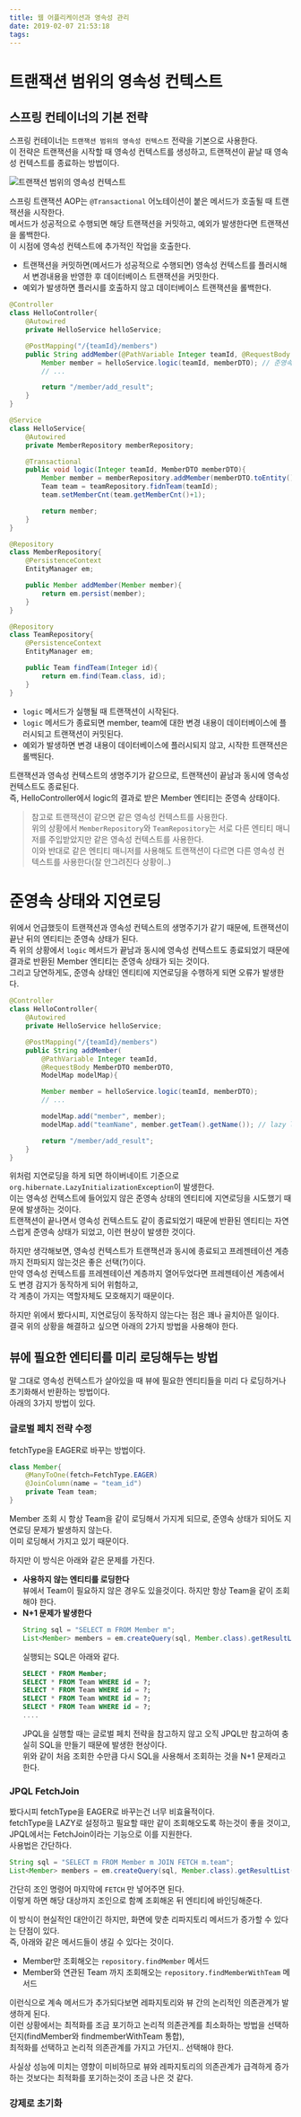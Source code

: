```yaml
---
title: 웹 어플리케이션과 영속성 관리
date: 2019-02-07 21:53:18
tags:
---
```


# 트랜잭션 범위의 영속성 컨텍스트  
## 스프링 컨테이너의 기본 전략  
스프링 컨테이너는 `트랜잭션 범위의 영속성 컨텍스트` 전략을 기본으로 사용한다.  
이 전략은 트랜잭션을 시작할 때 영속성 컨텍스트를 생성하고, 트랜잭션이 끝날 때 영속성 컨텍스트를 종료하는 방법이다.  

![트랜잭션 범위의 영속성 컨텍스트](/temp/)

스프링 트랜잭션 AOP는 `@Transactional` 어노테이션이 붙은 메서드가 호출될 때 트랜잭션을 시작한다.  
메서드가 성공적으로 수행되면 해당 트랜잭션을 커밋하고, 예외가 발생한다면 트랜잭션을 롤백한다.  
이 시점에 영속성 컨텍스트에 추가적인 작업을 호출한다.  
- 트랜잭션을 커밋하면(메서드가 성공적으로 수행되면) 영속성 컨텍스트를 플러시해서 변경내용을 반영한 후 데이터베이스 트랜잭션을 커밋한다.  
- 예외가 발생하면 플러시를 호출하지 않고 데이터베이스 트랜잭션을 롤백한다.  

```java
@Controller
class HelloController{
    @Autowired
    private HelloService helloService;

    @PostMapping("/{teamId}/members")
    public String addMember(@PathVariable Integer teamId, @RequestBody MemberDTO memberDTO){
        Member member = helloService.logic(teamId, memberDTO); // 준영속 상태
        // ...

        return "/member/add_result";
    }
}

@Service
class HelloService{
    @Autowired
    private MemberRepository memberRepository;

    @Transactional
    public void logic(Integer teamId, MemberDTO memberDTO){
        Member member = memberRepository.addMember(memberDTO.toEntity());
        Team team = teamRepository.fidnTeam(teamId);
        team.setMemberCnt(team.getMemberCnt()+1);

        return member;
    }
}

@Repository
class MemberRepository{
    @PersistenceContext
    EntityManager em;

    public Member addMember(Member member){
        return em.persist(member);
    }
}

@Repository
class TeamRepository{
    @PersistenceContext
    EntityManager em;

    public Team findTeam(Integer id){
        return em.find(Team.class, id);
    }
}
```

- `logic` 메서드가 실행될 때 트랜잭션이 시작된다.  
- `logic` 메서드가 종료되면 member, team에 대한 변경 내용이 데이터베이스에 플러시되고 트랜잭션이 커밋된다.  
- 예외가 발생하면 변경 내용이 데이터베이스에 플러시되지 않고, 시작한 트랜잭션은 롤백된다.  

트랜잭션과 영속성 컨텍스트의 생명주기가 같으므로, 트랜잭션이 끝남과 동시에 영속성 컨텍스트도 종료된다.  
즉, HelloController에서 logic의 결과로 받은 Member 엔티티는 준영속 상태이다.  

> 참고로 트랜잭션이 같으면 같은 영속성 컨텍스트를 사용한다.  
> 위의 상황에서 `MemberRepository`와 `TeamRepository`는 서로 다른 엔티티 매니저를 주입받았지만 같은 영속성 컨텍스트를 사용한다.  
> 이와 반대로 같은 엔티티 매니저를 사용해도 트랜잭션이 다르면 다른 영속성 컨텍스트를 사용한다(잘 안그려진다 상황이..)  

# 준영속 상태와 지연로딩  
위에서 언급했듯이 트랜잭션과 영속성 컨텍스트의 생명주기가 같기 때문에, 트랜잭션이 끝난 뒤의 엔티티는 준영속 상태가 된다.  
즉 위의 상황에서 `logic` 메서드가 끝남과 동시에 영속성 컨텍스트도 종료되었기 때문에 결과로 반환된 Member 엔티티는 준영속 상태가 되는 것이다.  
그리고 당연하게도, 준영속 상태인 엔티티에 지연로딩을 수행하게 되면 오류가 발생한다.  

```java
@Controller
class HelloController{
    @Autowired
    private HelloService helloService;

    @PostMapping("/{teamId}/members")
    public String addMember(
        @PathVariable Integer teamId, 
        @RequestBody MemberDTO memberDTO, 
        ModelMap modelMap){

        Member member = helloService.logic(teamId, memberDTO);
        // ...

        modelMap.add("member", member);
        modelMap.add("teamName", member.getTeam().getName()); // lazy loading! but an exception occured

        return "/member/add_result";
    }
}
```

위처럼 지연로딩을 하게 되면 하이버네이트 기준으로 `org.hibernate.LazyInitializationException`이 발생한다.  
이는 영속성 컨텍스트에 들어있지 않은 준영속 상태의 엔티티에 지연로딩을 시도했기 때문에 발생하는 것이다.  
트랜잭션이 끝나면서 영속성 컨텍스트도 같이 종료되었기 때문에 반환된 엔티티는 자연스럽게 준영속 상태가 되었고, 이런 현상이 발생한 것이다.  

하지만 생각해보면, 영속성 컨텍스트가 트랜잭션과 동시에 종료되고 프레젠테이션 계층까지 전파되지 않는것은 좋은 선택(?)이다.  
만약 영속성 컨텍스트를 프레젠테이션 계층까지 열어두었다면 프레젠테이션 계층에서도 변경 감지가 동작하게 되어 위험하고,  
각 계층이 가지는 역할자체도 모호해지기 때문이다.  

하지만 위에서 봤다시피, 지연로딩이 동작하지 않는다는 점은 꽤나 골치아픈 일이다.  
결국 위의 상황을 해결하고 싶으면 아래의 2가지 방법을 사용해야 한다.  

## 뷰에 필요한 엔티티를 미리 로딩해두는 방법
말 그대로 영속성 컨텍스트가 살아있을 때 뷰에 필요한 엔티티들을 미리 다 로딩하거나 초기화해서 반환하는 방법이다.  
아래의 3가지 방법이 있다.  

### 글로벌 페치 전략 수정  
fetchType을 EAGER로 바꾸는 방법이다.  

```java
class Member{
    @ManyToOne(fetch=FetchType.EAGER)
    @JoinColumn(name = "team_id")
    private Team team;
}
```

Member 조회 시 항상 Team을 같이 로딩해서 가지게 되므로, 준영속 상태가 되어도 지연로딩 문제가 발생하지 않는다.  
이미 로딩해서 가지고 있기 때문이다.  

하지만 이 방식은 아래와 같은 문제를 가진다.  
- **사용하지 않는 엔티티를 로딩한다**  
    뷰에서 Team이 필요하지 않은 경우도 있을것이다. 하지만 항상 Team을 같이 조회해야 한다.  
- **N+1 문제가 발생한다**  
    ```java
    String sql = "SELECT m FROM Member m";
    List<Member> members = em.createQuery(sql, Member.class).getResultList();
    ```
    실행되는 SQL은 아래와 같다.  
    ```sql
    SELECT * FROM Member;
    SELECT * FROM Team WHERE id = ?;
    SELECT * FROM Team WHERE id = ?;
    SELECT * FROM Team WHERE id = ?;
    SELECT * FROM Team WHERE id = ?;
    ....
    ```
    JPQL을 실행할 때는 글로벌 페치 전략을 참고하지 않고 오직 JPQL만 참고하여 충실히 SQL을 만들기 때문에 발생한 현상이다.  
    위와 같이 처음 조회한 수만큼 다시 SQL을 사용해서 조회하는 것을 N+1 문제라고 한다.  

### JPQL FetchJoin  
봤다시피 fetchType을 EAGER로 바꾸는건 너무 비효율적이다.  
fetchType을 LAZY로 설정하고 필요할 때만 같이 조회해오도록 하는것이 좋을 것이고, JPQL에서는 FetchJoin이라는 기능으로 이를 지원한다.  
사용법은 간단하다.  

```java
String sql = "SELECT m FROM Member m JOIN FETCH m.team";
List<Member> members = em.createQuery(sql, Member.class).getResultList();
```

간단히 조인 명령어 마지막에 `FETCH` 만 넣어주면 된다.  
이렇게 하면 해당 대상까지 조인으로 함꼐 조회해온 뒤 엔티티에 바인딩해준다.  

이 방식이 현실적인 대안이긴 하지만, 화면에 맞춘 리파지토리 메서드가 증가할 수 있다는 단점이 있다.  
즉, 아래와 같은 메서드들이 생길 수 있다는 것이다.  

- Member만 조회해오는 `repository.findMember` 메서드  
- Member와 연관된 Team 까지 조회해오는 `repository.findMemberWithTeam` 메서드  

이런식으로 계속 메서드가 추가되다보면 레파지토리와 뷰 간의 논리적인 의존관계가 발생하게 된다.  
이런 상황에서는 최적화를 조금 포기하고 논리적 의존관계를 최소화하는 방법을 선택하던지(findMember와 findmemberWithTeam 통합),  
최적화를 선택하고 논리적 의존관계를 가지고 가던지.. 선택해야 한다.  

사실상 성능에 미치는 영향이 미비하므로 뷰와 레파지토리의 의존관계가 급격하게 증가하는 것보다는 최적화를 포기하는것이 조금 나은 것 같다.  

### 강제로 초기화  


<!-- more -->